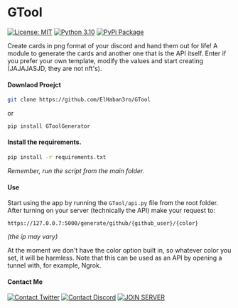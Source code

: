 # GTool

[![License: MIT](https://img.shields.io/badge/License-MIT-yellowgreen.svg?style=flat-square)](https://opensource.org/licenses/MIT) [![Python 3.10](https://img.shields.io/badge/Python-3.10-blue.svg?style=flat-square&logo=python)](https://www.python.org/downloads/release/python-310/) [![PyPi Package](https://img.shields.io/badge/pip_install-GToolGenerator-yellow.svg?style=flat-square&logo=pypi)](https://pypi.org/project/GTool/)


Create cards in png format of your discord and hand them out for life! A module to generate the cards and another one that is the API itself. Enter if you prefer your own template, modify the values and start creating (JAJAJASJD, they are not nft's).

#### Downlaod Proejct
```bash
git clone https://github.com/ElHaban3ro/GTool
```
or 

```bash
pip install GToolGenerator
```

#### Install the requirements.
```bash
pip install -r requirements.txt
```

*Remember, run the script from the main folder.*

#### Use

Start using the app by running the `GTool/api.py` file from the root folder. After turning on your server (technically the API) make your request to:
```
https://127.0.0.7:5000/generate/github/{github_user}/{color}
```

*(the ip may vary)*

At the moment we don't have the color option built in, so whatever color you set, it will be harmless. Note that this can be used as an API by opening a tunnel with, for example, Ngrok. 


#### Contact Me
[![Contact Twitter](https://img.shields.io/badge/Twitter-ElHaban3ro-9cf.svg?style=for-the-badge&logo=twitter)](https://twitter.com/ElHaban3ro) [![Contact Discord](https://img.shields.io/badge/GitHub-ElHaban3ro-lightgray?style=for-the-badge&logo=github)](https://github.com/ElHaban3ro)  [![JOIN SERVER](https://img.shields.io/badge/Discord-JOIN_TO_MY_SERVER-lightgray?style=for-the-badge&logo=discord)](https://discord.gg/NGp9YbYJ8F)
